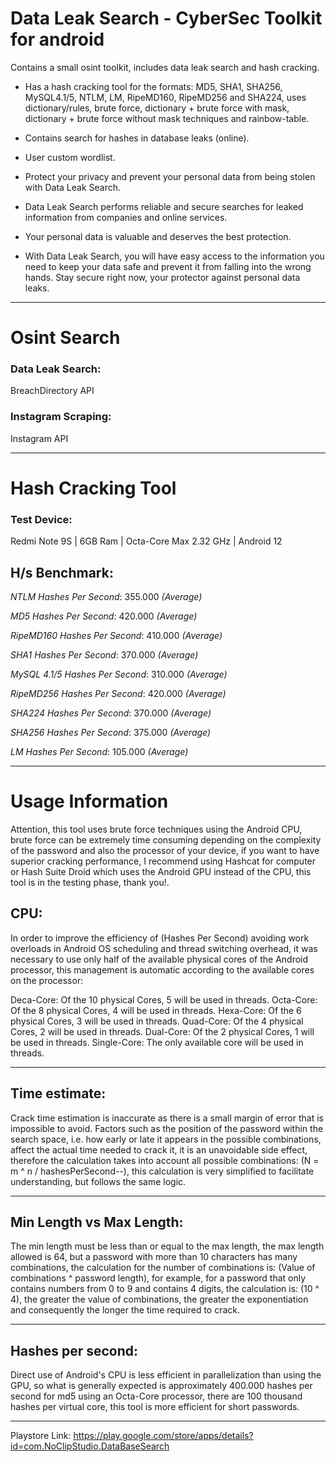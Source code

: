 # Data Leak Search - CyberSec Toolkit for android
Contains a small osint toolkit, includes data leak search and hash cracking.


- Has a hash cracking tool for the formats: MD5, SHA1, SHA256, MySQL4.1/5, NTLM, LM, RipeMD160, RipeMD256 and SHA224, uses dictionary/rules, brute force, dictionary + brute force with mask, dictionary + brute force without mask techniques and rainbow-table.

- Contains search for hashes in database leaks (online).

- User custom wordlist.

- Protect your privacy and prevent your personal data from being stolen with Data Leak Search.

- Data Leak Search performs reliable and secure searches for leaked information from companies and online services.

- Your personal data is valuable and deserves the best protection.

- With Data Leak Search, you will have easy access to the information you need to keep your data safe and prevent it from falling into the wrong hands. Stay secure right now, your protector against personal data leaks.

---

# Osint Search

### Data Leak Search: 
  BreachDirectory API

### Instagram Scraping: 
  Instagram API

---

# Hash Cracking Tool

### Test Device: 
  Redmi Note 9S | 6GB Ram | Octa-Core Max 2.32 GHz | Android 12

## H/s Benchmark:


*NTLM Hashes Per Second*: 355.000 *(Average)*

*MD5 Hashes Per Second*: 420.000 *(Average)*

*RipeMD160 Hashes Per Second*: 410.000 *(Average)*

*SHA1 Hashes Per Second*: 370.000 *(Average)*

*MySQL 4.1/5 Hashes Per Second*: 310.000 *(Average)*

*RipeMD256 Hashes Per Second*: 420.000 *(Average)*

*SHA224 Hashes Per Second*: 370.000 *(Average)*

*SHA256 Hashes Per Second*: 375.000 *(Average)*

*LM Hashes Per Second*: 105.000 *(Average)*

---

# Usage Information


  Attention, this tool uses brute force techniques using the Android CPU, brute force can be extremely time consuming depending on the complexity of the password and also the processor of your device, if you want to have superior cracking performance, I recommend using Hashcat for computer or Hash Suite Droid which uses the Android GPU instead of the CPU, this tool is in the testing phase, thank you!.

## CPU:


  In order to improve the efficiency of (Hashes Per Second) avoiding work overloads in Android OS scheduling and thread switching overhead, it was necessary to use only half of the available physical cores of the Android processor, this management is automatic according to the available cores on the processor:


Deca-Core: Of the 10 physical Cores, 5 will be used in threads.
Octa-Core: Of the 8 physical Cores, 4 will be used in threads.
Hexa-Core: Of the 6 physical Cores, 3 will be used in threads.
Quad-Core: Of the 4 physical Cores, 2 will be used in threads.
Dual-Core: Of the 2 physical Cores, 1 will be used in threads.
Single-Core: The only available core will be used in threads.

---

## Time estimate:


  Crack time estimation is inaccurate as there is a small margin of error that is impossible to avoid. Factors such as the position of the password within the search space, i.e. how early or late it appears in the possible combinations, affect the actual time needed to crack it, it is an unavoidable side effect, therefore the calculation takes into account all possible combinations: (N = m ^ n / hashesPerSecond--), this calculation is very simplified to facilitate understanding, but follows the same logic.

---

## Min Length vs Max Length:


  The min length must be less than or equal to the max length, the max length allowed is 64, but a password with more than 10 characters has many combinations, the calculation for the number of combinations is: (Value of combinations ^ password length), for example, for a password that only contains numbers from 0 to 9 and contains 4 digits, the calculation is: (10 ^ 4), the greater the value of combinations, the greater the exponentiation and consequently the longer the time required to crack.

---

## Hashes per second:


  Direct use of Android's CPU is less efficient in parallelization than using the GPU, so what is generally expected is approximately 400.000 hashes per second for md5 using an Octa-Core processor, there are 100 thousand hashes per virtual core, this tool is more efficient for short passwords.

---

Playstore Link: https://play.google.com/store/apps/details?id=com.NoClipStudio.DataBaseSearch
